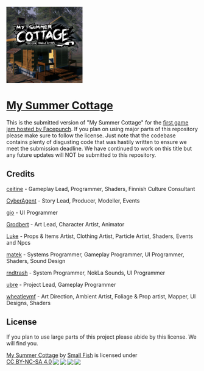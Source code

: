 <a href="https://asset.party/fish/sauna"><img src="ui/github.png" alt="My Summer Cottage logo" height="200"/></a>

# [My Summer Cottage](https://asset.party/fish/sauna)

This is the submitted version of "My Summer Cottage" for the [first game jam hosted by Facepunch](https://sbox.game/news/game-contest-feb-2024). If you plan on using major parts of this repository please make sure to follow the license. Just note that the codebase contains plenty of disgusting code that was hastily written to ensure we meet the submission deadline. We have continued to work on this title but any future updates will NOT be submitted to this repository.

## Credits

[ceitine](https://github.com/ceitine) - Gameplay Lead, Programmer, Shaders, Finnish Culture Сonsultant

[CyberAgent](https://github.com/CyberAgentz) - Story Lead, Producer, Modeller, Events

[gio](https://github.com/gio3k) - UI Programmer

[Grodbert](https://github.com/Grodbert) - Art Lead, Character Artist, Animator

[Luke](https://github.com/NotGaylien) - Props & Items Artist, Clothing Artist, Particle Artist, Shaders, Events and Npcs

[matek](https://github.com/matekdev) - Systems Programmer, Gameplay Programmer, UI Programmer, Shaders, Sound Design

[rndtrash](https://github.com/rndtrash) - System Programmer, NokLa Sounds, UI Programmer

[ubre](https://github.com/yuberee) - Project Lead, Gameplay Programmer

[wheatleymf](https://github.com/WheatleyMF) - Art Direction, Ambient Artist, Foliage & Prop artist, Mapper, UI Designs, Shaders

## License

If you plan to use large parts of this project please abide by this license. We will find you.

<p xmlns:cc="http://creativecommons.org/ns#" xmlns:dct="http://purl.org/dc/terms/"><a property="dct:title" rel="cc:attributionURL" href="https://github.com/Small-Fish-Dev/My-Summer-Cottage">My Summer Cottage</a> by <a rel="cc:attributionURL dct:creator" property="cc:attributionName" href="https://smallfi.sh/">Small Fish</a> is licensed under <a href="http://creativecommons.org/licenses/by-nc-sa/4.0/?ref=chooser-v1" target="_blank" rel="license noopener noreferrer" style="display:inline-block;">CC BY-NC-SA 4.0<img style="height:22px!important;margin-left:3px;vertical-align:text-bottom;" src="https://mirrors.creativecommons.org/presskit/icons/cc.svg?ref=chooser-v1"><img style="height:22px!important;margin-left:3px;vertical-align:text-bottom;" src="https://mirrors.creativecommons.org/presskit/icons/by.svg?ref=chooser-v1"><img style="height:22px!important;margin-left:3px;vertical-align:text-bottom;" src="https://mirrors.creativecommons.org/presskit/icons/nc.svg?ref=chooser-v1"><img style="height:22px!important;margin-left:3px;vertical-align:text-bottom;" src="https://mirrors.creativecommons.org/presskit/icons/sa.svg?ref=chooser-v1"></a></p>
